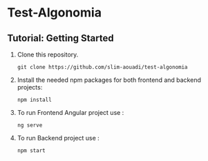 # Test-Algonomia

## Tutorial: Getting Started

1. Clone this repository.

    ```
    git clone https://github.com/slim-aouadi/test-algonomia
    ```
2. Install the needed npm packages for both frontend and backend projects:

   ```
   npm install
   ```
   
3. To run Frontend Angular project use :

    ```
    ng serve
    ```
4. To run Backend project use :

    ```
    npm start
    ```
